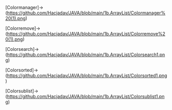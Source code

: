 [Colormanager]->(https://github.com/Hacjadav/JAVA/blob/main/1b.ArrayList/Colormanager%20(1).png)

[Colorremove]->(https://github.com/Hacjadav/JAVA/blob/main/1b.ArrayList/Colorremove%20(1).png)

[Colorsearch]->(https://github.com/Hacjadav/JAVA/blob/main/1b.ArrayList/Colorsearch1.png)

[Colorsorted]->(https://github.com/Hacjadav/JAVA/blob/main/1b.ArrayList/Colorsorted1.png)

[Colorsublist]->(https://github.com/Hacjadav/JAVA/blob/main/1b.ArrayList/Colorsublist1.png)
